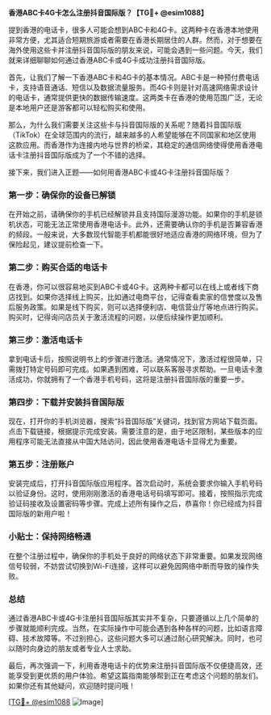 **香港ABC卡4G卡怎么注册抖音国际版？【TG💪+ @esim1088】**

提到香港的电话卡，很多人可能会想到ABC卡和4G卡。这两种卡在香港本地使用非常方便，尤其适合短期旅游或者需要在香港长期居住的人群。然而，对于想要在海外使用这些卡并注册抖音国际版的朋友来说，可能会遇到一些问题。今天，我们就来详细聊聊如何通过香港ABC卡或4G卡成功注册抖音国际版。

首先，让我们了解一下香港ABC卡和4G卡的基本情况。ABC卡是一种预付费电话卡，支持语音通话、短信以及数据流量服务。而4G卡则是针对高速网络需求设计的电话卡，通常提供更快的数据传输速度。这两类卡在香港的使用范围广泛，无论是本地用户还是游客都可以轻松购买和使用。

那么，为什么我们需要关注这些卡与抖音国际版的关系呢？随着抖音国际版（TikTok）在全球范围内的流行，越来越多的人希望能够在不同国家和地区使用这款应用。而香港作为连接内地与世界的桥梁，其稳定的通信网络使得使用香港电话卡注册抖音国际版成为了一个不错的选择。

接下来，我们进入正题——如何用香港ABC卡或4G卡注册抖音国际版？

### 第一步：确保你的设备已解锁

在开始之前，请确保你的手机已经解锁并且支持国际漫游功能。如果你的手机是锁机状态，可能无法正常使用香港电话卡。此外，还需要确认你的手机是否兼容香港的频段。一般来说，大多数现代智能手机都能很好地适应香港的网络环境，但为了保险起见，建议提前检查一下。

### 第二步：购买合适的电话卡

在香港，你可以很容易地买到ABC卡或4G卡。这两种卡都可以在线上或者线下商店找到。如果你选择线上购买，比如通过电商平台，记得查看卖家的信誉度以及售后服务政策。如果是线下购买，则可以选择便利店、电信营业厅等地点进行购买。购买时，记得询问店员关于激活流程的问题，以便后续操作更加顺利。

### 第三步：激活电话卡

拿到电话卡后，按照说明书上的步骤进行激活。通常情况下，激活过程很简单，只需拨打特定号码即可完成。如果遇到困难，可以联系客服寻求帮助。一旦电话卡激活成功，你就拥有了一个香港手机号码，这将是注册抖音国际版的重要一步。

### 第四步：下载并安装抖音国际版

现在，打开你的手机浏览器，搜索“抖音国际版”关键词，找到官方网站下载页面。点击下载链接，根据提示完成安装。需要注意的是，由于地区限制，某些版本的应用程序可能无法直接从中国大陆访问，因此使用香港电话卡显得尤为重要。

### 第五步：注册账户

安装完成后，打开抖音国际版应用程序。首次启动时，系统会要求你输入手机号码以验证身份。这时，使用刚刚激活的香港电话号码填写即可。接着，按照指示完成验证码接收及设置密码等步骤。完成上述所有操作之后，恭喜你！你已经成为抖音国际版的新用户啦！

### 小贴士：保持网络畅通

在整个注册过程中，确保你的手机处于良好的网络状态下非常重要。如果发现网络信号较弱，不妨尝试切换到Wi-Fi连接，这样可以避免因网络中断而导致的操作失败。

### 总结

通过香港ABC卡或4G卡注册抖音国际版其实并不复杂，只要遵循以上几个简单的步骤就能顺利完成。当然，在实际操作中可能会遇到各种各样的问题，比如语言障碍、技术故障等。不过别担心，这些问题大多可以通过耐心研究解决。同时，也可以随时向身边的朋友或者专业人士求助。

最后，再次强调一下，利用香港电话卡的优势来注册抖音国际版不仅便捷高效，还能享受到更优质的用户体验。希望这篇指南能够帮到正在考虑这个问题的朋友们。如果你还有其他疑问，欢迎随时提问哦！

[[TG💪+ @esim1088](https://t.me/s/esim1088) ![Image](https://i.postimg.cc/4NQfJmqS/Snipaste-2025-05-13-00-14-12.png)]